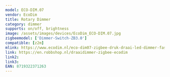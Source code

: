 ```yaml
---
model: ECO-DIM.07
vendor: EcoDim
title: Rotary Dimmer
category: dimmer
supports: on/off, brightness
image: /assets/images/devices/EcoDim_ECO-DIM.07.jpg
zigbeemodel: ['Dimmer-Switch-ZB3.0']
compatible: [z2m]
mlink: https://www.ecodim.nl/eco-dim07-zigbee-druk-draai-led-dimmer-fase-afsnij.html
link: https://en.robbshop.nl/draaidimmer-zigbee-ecodim
link2: 
link3: 
EAN: 8719322371263
---
```


